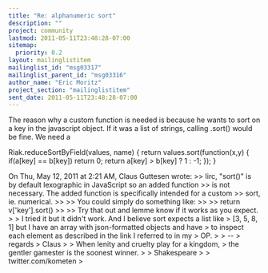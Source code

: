 ```yaml
---
title: "Re: alphanumeric sort"
description: ""
project: community
lastmod: 2011-05-11T23:48:28-07:00
sitemap:
  priority: 0.2
layout: mailinglistitem
mailinglist_id: "msg03317"
mailinglist_parent_id: "msg03316"
author_name: "Eric Moritz"
project_section: "mailinglistitem"
sent_date: 2011-05-11T23:48:28-07:00
---
```



The reason why a custom function is needed is because he wants to sort
on a key in the javascript object. If it was a list of strings,
calling .sort() would be fine. We need a

Riak.reduceSortByField(values, name) {
 return values.sort(function(x,y) {
 if(a[key] == b[key]) return 0;
 return a[key] &gt; b[key] ? 1 : -1;
 });
}

On Thu, May 12, 2011 at 2:21 AM, Claus Guttesen  wrote:
&gt;&gt; Iirc, "sort()" is by default lexographic in JavaScript so an added function
&gt;&gt; is not necessary. The added function is specifically intended for a custom
&gt;&gt; sort, ie. numerical.
&gt;&gt;
&gt;&gt; You could simply do something like:
&gt;&gt;
&gt;&gt; return v['key'].sort()
&gt;&gt;
&gt;&gt; Try that out and lemme know if it works as you expect.
&gt;
&gt; I tried it but it didn't work. And I believe sort expects a list like
&gt; [3, 5, 8, 1] but I have an array with json-formatted objects and have
&gt; to inspect each element as described in the link I referred to in my
&gt; OP.
&gt;
&gt; --
&gt; regards
&gt; Claus
&gt;
&gt; When lenity and cruelty play for a kingdom,
&gt; the gentler gamester is the soonest winner.
&gt;
&gt; Shakespeare
&gt;
&gt; twitter.com/kometen
&gt;

